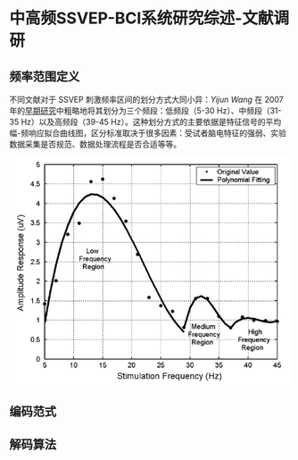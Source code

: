 # 中高频SSVEP-BCI系统研究综述-文献调研

## 频率范围定义
不同文献对于 SSVEP 刺激频率区间的划分方式大同小异：*Yijun Wang* 在 2007 年的[早期研究][0216-1]中粗略地将其划分为三个频段：低频段（5-30 Hz）、中频段（31-35 Hz）以及高频段（39-45 Hz）。这种划分方式的主要依据是特征信号的平均幅-频响应拟合曲线图，区分标准取决于很多因素：受试者脑电特征的强弱、实验数据采集是否规范、数据处理流程是否合适等等。

![20230210](figures/20230210.png)



## 编码范式

## 解码算法

[0216-1]: http://ieeexplore.ieee.org/document/1499837/
